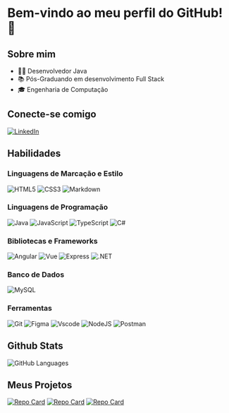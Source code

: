 # Bem-vindo ao meu perfil do GitHub! 👋

## Sobre mim
<ul>
  <li>👨‍💻 Desenvolvedor Java</li>
  <li>📚 Pós-Graduando em desenvolvimento Full Stack</li>
  <li>🎓 Engenharia de Computação</li>
</ul>

## Conecte-se comigo

[![LinkedIn](https://img.shields.io/badge/LinkedIn-0077B5?style=for-the-badge&logo=linkedin&logoColor=white)](https://www.linkedin.com/in/tiagojaconi/)

## Habilidades
### Linguagens de Marcação e Estilo
![HTML5](https://img.shields.io/badge/HTML5-E34F26?style=for-the-badge&logo=html5&logoColor=white)
![CSS3](https://img.shields.io/badge/CSS3-1572B6?style=for-the-badge&logo=css3&logoColor=white)
![Markdown](https://img.shields.io/badge/Markdown-000?style=for-the-badge&logo=markdown)
### Linguagens de Programação
![Java](https://img.shields.io/badge/java-%23ED8B00.svg?style=for-the-badge&logo=openjdk&logoColor=white)
![JavaScript](https://img.shields.io/badge/JavaScript-F7DF1E?style=for-the-badge&logo=javascript&logoColor=black)
![TypeScript](https://img.shields.io/badge/TypeScript-007ACC?style=for-the-badge&logo=typescript&logoColor=white)
![C#](https://img.shields.io/badge/C%23-239120?style=for-the-badge&logo=c-sharp&logoColor=white)
### Bibliotecas e Frameworks
![Angular](https://img.shields.io/badge/Angular-DD0031?style=for-the-badge&logo=angular&logoColor=white)
![Vue](https://img.shields.io/badge/vuejs-%2335495e.svg?style=for-the-badge&logo=vuedotjs&logoColor=%234FC08D)
![Express](https://img.shields.io/badge/express.js-%23404d59.svg?style=for-the-badge&logo=express&logoColor=%2361DAFB)
![.NET](https://img.shields.io/badge/.NET-5C2D91?style=for-the-badge&logo=.net&logoColor=white)
### Banco de Dados
![MySQL](https://img.shields.io/badge/MySQL-00000F?style=for-the-badge&logo=mysql&logoColor=white)
### Ferramentas
![Git](https://img.shields.io/badge/GIT-E44C30?style=for-the-badge&logo=git&logoColor=white)
![Figma](https://img.shields.io/badge/Figma-696969?style=for-the-badge&logo=figma&logoColor=figma)
![Vscode](https://img.shields.io/badge/Vscode-007ACC?style=for-the-badge&logo=visual-studio-code&logoColor=white)
![NodeJS](https://img.shields.io/badge/node.js-6DA55F?style=for-the-badge&logo=node.js&logoColor=white)
![Postman](https://img.shields.io/badge/Postman-FF6C37.svg?style=for-the-badge&logo=Postman&logoColor=white)

## Github Stats

![GitHub Languages](https://github-readme-stats.vercel.app/api/top-langs/?username=engjaconi&langs_count=7&title_color=FF0335&text_color=FFF&bg_color=000&border_radius=3&border_color=a60324&icon_color=FF0335)

## Meus Projetos
[![Repo Card](https://github-readme-stats.vercel.app/api/pin/?username=engjaconi&repo=SimulatorBeltIdentifier&bg_color=2F1057&border_color=2F1057&show_icons=true&icon_color=FFFF&title_color=FFFF&text_color=FFF)](https://github.com/engjaconi/SimulatorBeltIdentifier)
[![Repo Card](https://github-readme-stats.vercel.app/api/pin/?username=engjaconi&repo=projeto-cordel-moderno&bg_color=2F1057&border_color=2F1057&show_icons=true&icon_color=FFFF&title_color=FFFF&text_color=FFF)](https://github.com/engjaconi/projeto-cordel-moderno)
[![Repo Card](https://github-readme-stats.vercel.app/api/pin/?username=engjaconi&repo=projeto-social&bg_color=2F1057&border_color=2F1057&show_icons=true&icon_color=FFFF&title_color=FFFF&text_color=FFF)](https://github.com/engjaconi/projeto-social)
